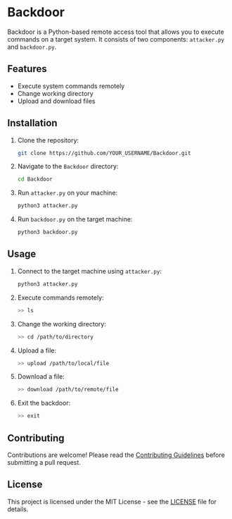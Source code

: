 # Backdoor

Backdoor is a Python-based remote access tool that allows you to execute commands on a target system. It consists of two components: `attacker.py` and `backdoor.py`. 

## Features

- Execute system commands remotely
- Change working directory
- Upload and download files

## Installation

1. Clone the repository:

    ```bash
    git clone https://github.com/YOUR_USERNAME/Backdoor.git
    ```

2. Navigate to the `Backdoor` directory:

    ```bash
    cd Backdoor
    ```

3. Run `attacker.py` on your machine:

    ```bash
    python3 attacker.py
    ```

4. Run `backdoor.py` on the target machine:

    ```bash
    python3 backdoor.py
    ```

## Usage

1. Connect to the target machine using `attacker.py`:

    ```bash
    python3 attacker.py
    ```

2. Execute commands remotely:

    ```bash
    >> ls
    ```

3. Change the working directory:

    ```bash
    >> cd /path/to/directory
    ```

4. Upload a file:

    ```bash
    >> upload /path/to/local/file
    ```

5. Download a file:

    ```bash
    >> download /path/to/remote/file
    ```

6. Exit the backdoor:

    ```bash
    >> exit
    ```

## Contributing

Contributions are welcome! Please read the [Contributing Guidelines](CONTRIBUTING.md) before submitting a pull request.

## License

This project is licensed under the MIT License - see the [LICENSE](LICENSE) file for details.
